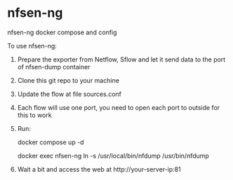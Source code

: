 # nfsen-ng
nfsen-ng docker compose and config

To use nfsen-ng:
1. Prepare the exporter from Netflow, Sflow and let it send data to the port of nfsen-dump container
2. Clone this git repo to your machine
3. Update the flow at file sources.conf
4. Each flow will use one port, you need to open each port to outside for this to work
5. Run:
   
   docker compose up -d
   
   docker exec nfsen-ng ln -s /usr/local/bin/nfdump /usr/bin/nfdump
7. Wait a bit and access the web at  http://your-server-ip:81 
